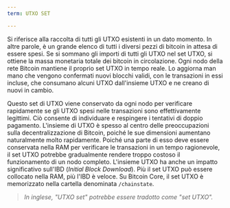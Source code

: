 ```yaml
---
term: UTXO SET

---
```

Si riferisce alla raccolta di tutti gli UTXO esistenti in un dato momento. In altre parole, è un grande elenco di tutti i diversi pezzi di bitcoin in attesa di essere spesi. Se si sommano gli importi di tutti gli UTXO nel set UTXO, si ottiene la massa monetaria totale dei bitcoin in circolazione. Ogni nodo della rete Bitcoin mantiene il proprio set UTXO in tempo reale. Lo aggiorna man mano che vengono confermati nuovi blocchi validi, con le transazioni in essi incluse, che consumano alcuni UTXO dall'insieme UTXO e ne creano di nuovi in cambio.

Questo set di UTXO viene conservato da ogni nodo per verificare rapidamente se gli UTXO spesi nelle transazioni sono effettivamente legittimi. Ciò consente di individuare e respingere i tentativi di doppio pagamento. L'insieme di UTXO è spesso al centro delle preoccupazioni sulla decentralizzazione di Bitcoin, poiché le sue dimensioni aumentano naturalmente molto rapidamente. Poiché una parte di esso deve essere conservata nella RAM per verificare le transazioni in un tempo ragionevole, il set UTXO potrebbe gradualmente rendere troppo costoso il funzionamento di un nodo completo. L'insieme UTXO ha anche un impatto significativo sull'IBD (*Initial Block Download*). Più il set UTXO può essere collocato nella RAM, più l'IBD è veloce. Su Bitcoin Core, il set UTXO è memorizzato nella cartella denominata `/chainstate`.

> *In inglese, "UTXO set" potrebbe essere tradotto come "set UTXO".*